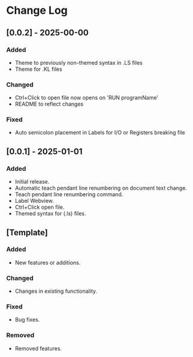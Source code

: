 # Change Log

## [0.0.2] - 2025-00-00
### Added
- Theme to previously non-themed syntax in .LS files
- Theme for .KL files

### Changed
- Ctrl+Click to open file now opens on 'RUN programName'
- README to reflect changes

### Fixed
- Auto semicolon placement in Labels for I/O or Registers breaking file

## [0.0.1] - 2025-01-01
### Added
- Initial release.
- Automatic teach pendant line renumbering on document text change.
- Teach pendant line renumbering command.
- Label Webview.
- Ctrl+Click open file.
- Themed syntax for (.ls) files.

## [Template]
### Added
- New features or additions.

### Changed
- Changes in existing functionality.

### Fixed
- Bug fixes.

### Removed
- Removed features.